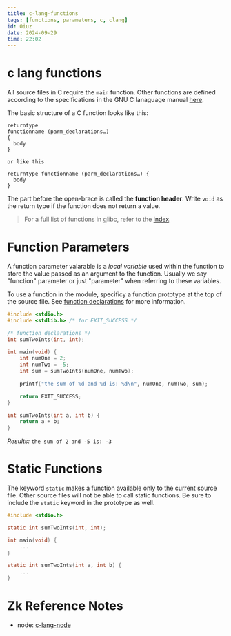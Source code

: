 ```yaml
---
title: c-lang-functions
tags: [functions, parameters, c, clang] 
id: 0iuz
date: 2024-09-29
time: 22:02
---
```


# c lang functions

All source files in C require the `main` function. Other functions are defined 
according to the specifications in the GNU C lanaguage manual [here](https://github.com/VernonGrant/gnu-c-language-manual/blob/main/markdown/Functions.md).

The basic structure of a C function looks like this:

```
returntype
functionname (parm_declarations…)
{
  body
}

or like this

returntype functionname (parm_declarations…) {
  body
}
```

The part before the open-brace is called the **function header**. Write `void` 
as the return type if the function does not return a value.

> For a full list of functions in glibc, refer to the [index](https://www.gnu.org/software/libc/manual/html_node/Function-Index.html). 

# Function Parameters

A function parameter vaiarable is a *local variable* used within the function to
store the value passed as an argument to the function. Usually we say "function" 
parameter or just "parameter" when referring to these variables. 

To use a function in the module, specificy a function prototype at the top of 
the source file. See [function declarations](https://github.com/VernonGrant/gnu-c-language-manual/blob/main/markdown/Function-Declarations.md) for more information. 

```c
#include <stdio.h>
#include <stdlib.h> /* for EXIT_SUCCESS */

/* function declarations */
int sumTwoInts(int, int);

int main(void) {
    int numOne = 2;
    int numTwo = -5;
    int sum = sumTwoInts(numOne, numTwo);
    
    printf("the sum of %d and %d is: %d\n", numOne, numTwo, sum);

    return EXIT_SUCCESS;
}

int sumTwoInts(int a, int b) {
    return a + b;
}
```

*Results:* `the sum of 2 and -5 is: -3`

# Static Functions

The keyword `static` makes a function available only to the current source file. 
Other source files will not be able to call static functions. Be sure to include
the `static` keyword in the prototype as well. 

```c
#include <stdio.h>

static int sumTwoInts(int, int);

int main(void) {
    ...
}

static int sumTwoInts(int a, int b) {
    ...
}
```

# Zk Reference Notes

- node: [c-lang-node](3xe5-c-lang-node.md)

